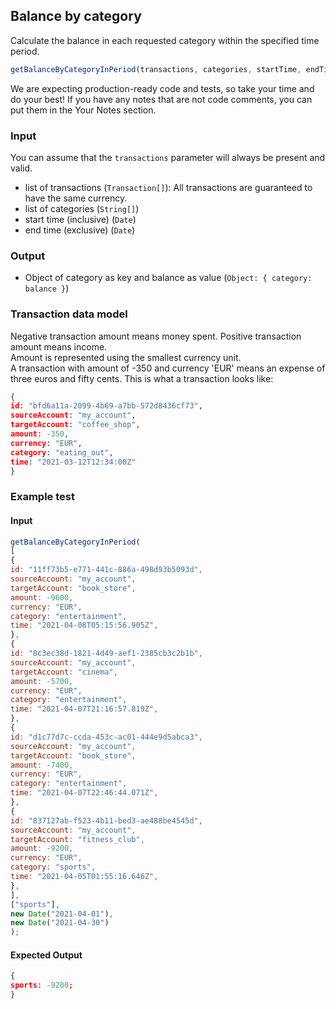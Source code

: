## Balance by category
Calculate the balance in each requested category within the specified time period.
``` javascript
getBalanceByCategoryInPeriod(transactions, categories, startTime, endTime)
```
We are expecting production-ready code and tests, so take your time and do your best!
If you have any notes that are not code comments, you can put them in the Your Notes section.
### Input
You can assume that the `transactions` parameter will always be present and valid.
- list of transactions (`Transaction[]`): All transactions are guaranteed to have the same currency.
- list of categories (`String[]`)
- start time (inclusive) (`Date`)
- end time (exclusive) (`Date`)

### Output
- Object of category as key and balance as value (`Object: { category: balance }`)

### Transaction data model
Negative transaction amount means money spent. Positive transaction amount means income.<br/>
Amount is represented using the smallest currency unit.<br/>
A transaction with amount of -350 and currency 'EUR' means an expense of three euros and fifty cents.
This is what a transaction looks like:
``` json
{
id: "bfd6a11a-2099-4b69-a7bb-572d8436cf73",
sourceAccount: "my_account",
targetAccount: "coffee_shop",
amount: -350,
currency: "EUR",
category: "eating_out",
time: "2021-03-12T12:34:00Z"
}
```
### Example test
#### Input
``` javascript
getBalanceByCategoryInPeriod(
[
{
id: "11ff73b5-e771-441c-886a-498d93b5093d",
sourceAccount: "my_account",
targetAccount: "book_store",
amount: -9600,
currency: "EUR",
category: "entertainment",
time: "2021-04-08T05:15:56.905Z",
},
{
id: "8c3ec38d-1821-4d49-aef1-2385cb3c2b1b",
sourceAccount: "my_account",
targetAccount: "cinema",
amount: -5700,
currency: "EUR",
category: "entertainment",
time: "2021-04-07T21:16:57.819Z",
},
{
id: "d1c77d7c-ccda-453c-ac01-444e9d5abca3",
sourceAccount: "my_account",
targetAccount: "book_store",
amount: -7400,
currency: "EUR",
category: "entertainment",
time: "2021-04-07T22:46:44.071Z",
},
{
id: "837127ab-f523-4b11-bed3-ae488be4545d",
sourceAccount: "my_account",
targetAccount: "fitness_club",
amount: -9200,
currency: "EUR",
category: "sports",
time: "2021-04-05T01:55:16.646Z",
},
],
["sports"],
new Date("2021-04-01"),
new Date("2021-04-30")
);
```

#### Expected Output
``` json
{
sports: -9200;
}
```